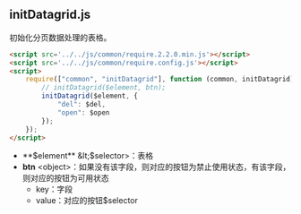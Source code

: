 ## initDatagrid.js

初始化分页数据处理的表格。
```html
<script src='../../js/common/require.2.2.0.min.js'></script>
<script src='../../js/common/require.config.js'></script>
<script>
    require(["common", "initDatagrid"], function (common, initDatagrid) {
        // initDatagrid($element, btn);
        initDatagrid($element, {
            "del": $del,
            "open": $open
        });
    });
</script>
```
* **$element** &lt;$selector&gt;：表格
* **btn** &lt;object&gt;：如果没有该字段，则对应的按钮为禁止使用状态，有该字段，则对应的按钮为可用状态
    * key：字段
    * value：对应的按钮$selector